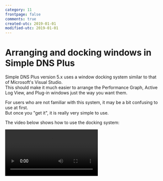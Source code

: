 ```yaml
---
category: 11
frontpage: false
comments: true
created-utc: 2019-01-01
modified-utc: 2019-01-01
---
```

# Arranging and docking windows in Simple DNS Plus

Simple DNS Plus version 5.x uses a window docking system similar to that of Microsoft's Visual Studio.  
This should make it much easier to arrange the Performance Graph, Active Log View, and Plug-in windows just the way you want them.

For users who are not familiar with this system, it may be a bit confusing to use at first.  
But once you "get it", it is really very simple to use.

The video below shows how to use the docking system:

<video src="img/3/kb3b.mp4" controls />

(Sorry for the multiple cursor etc. - the video is a screen recording of an old Flash demo - which browsers cannot display anymore)

